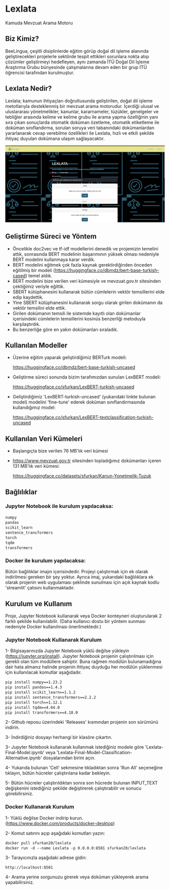 # Lexlata
Kamuda Mevzuat Arama Motoru

## Biz Kimiz?
BeeLingua, çeşitli disiplinlerde eğitim görüp doğal dil işleme alanında geliştirecekleri projelerle sektörde tespit ettikleri sorunlara nokta atışı çözümler geliştirmeyi hedefleyen, aynı zamanda İTÜ Doğal Dil İşleme Araştırma Grubu bünyesinde çalışmalarına devam eden bir grup İTÜ öğrencisi tarafından kurulmuştur.

## Lexlata Nedir?
Lexlata; kamunun ihtiyaçları doğrultusunda geliştirilen, doğal dil işleme metotlarıyla desteklenmiş bir mevzuat arama motorudur. İçerdiği ulusal ve uluslararası yönetmelikler, kanunlar, kararnameler, tüzükler, genelgeler ve tebliğler arasında kelime ve kelime grubu ile arama yapma özelliğinin yanı sıra çıkan sonuçlarda otomatik doküman özetleme, otomatik etiketleme ile doküman sınıflandırma, sorulan soruya veri tabanındaki dokümanlardan yararlanarak cevap verebilme özellikleri ile Lexlata, hızlı ve etkili şekilde ihtiyaç duyulan dokümana ulaşım sağlayacaktır.

![Project Image](https://github.com/BeeLingua/Lexlata/blob/main/documentation/ui_image.png)

## Geliştirme Süreci ve Yöntem
- Öncelikle doc2vec ve tf-idf modellerini denedik ve projemizin temelini attık, sonrasında BERT modelinin başarımının yüksek olması nedeniyle BERT modelini kullanmaya karar verdik.
- BERT modelini eğitmek çok fazla kaynak gerektirdiğinden önceden eğitilmiş bir modeli (https://huggingface.co/dbmdz/bert-base-turkish-cased) temel aldık.
- BERT modelini bize verilen veri kümesiyle ve mevzuat.gov.tr sitesinden çektiğimiz veriyle eğittik.
- SBERT kütüphanesini kullanarak bütün cümlelerin vektör temsillerini elde edip kaydettik.
- Yine SBERT kütüphanesini kullanarak sorgu olarak girilen dokümanın da vektör temsilini elde ettik.
- Girilen dokümanın temsili ile sistemde kayıtlı olan dokümanlar içerisindeki cümlelerin temsillerini kosinüs benzerliği metoduyla karşılaştırdık.
- Bu benzerliğe göre en yakın dokümanları sıraladık.

## Kullanılan Modeller
- Üzerine eğitim yaparak geliştirdiğimiz BERTurk modeli:

  https://huggingface.co/dbmdz/bert-base-turkish-uncased

- Geliştirme süreci sonunda bizim tarafımızdan sunulan LexBERT modeli:

  https://huggingface.co/sfurkan/LexBERT-turkish-uncased

- Geliştirdiğimiz 'LexBERT-turkish-uncased' (yukarıdaki linkte bulunan model) modelini 'fine-tune' ederek doküman sınıflandırmasında kullandığımız model:

  https://huggingface.co/sfurkan/LexBERT-textclassification-turkish-uncased

## Kullanılan Veri Kümeleri
- Başlangıçta bize verilen 76 MB'lık veri kümesi

- https://www.mevzuat.gov.tr sitesinden topladığımız dokümanları içeren 131 MB'lık veri kümesi:

  https://huggingface.co/datasets/sfurkan/Kanun-Yonetmelik-Tuzuk

## Bağlılıklar
### Jupyter Notebook ile kurulum yapılacaksa:
```
numpy
pandas
scikit_learn
sentence_transformers
torch
tqdm
transformers
```
### Docker ile kurulum yapılacaksa:
Bütün bağlılıklar imajın içerisindedir. Projeyi çalıştırmak için ek olarak indirilmesi gereken bir şey yoktur. Ayrıca imaj, yukarıdaki bağlılıklara ek olarak projenin web uygulaması şeklinde sunulması için açık kaynak kodlu 'streamlit' çatısını kullanmaktadır.

## Kurulum ve Kullanım
Proje, Jupyter Notebook kullanarak veya Docker konteyneri oluşturularak 2 farklı şekilde kullanılabilir. (Daha kullanıcı dostu bir yöntem sunması nedeniyle Docker kullanılması önerilmektedir.)
### Jupyter Notebook Kullanarak Kurulum
1- Bilgisayarınızda Jupyter Notebook yüklü değilse yükleyin (https://jupyter.org/install). Jupyter Notebook projenin çalıştırılması için gerekli olan tüm modüllere sahiptir. Buna rağmen modülün bulunamadığına dair hata almanız halinde projenin ihtiyaç duyduğu her modülün yüklenmesi için kullanılacak komutlar aşağıdadır.
```
pip install numpy==1.23.2
pip install pandas==1.4.3
pip install scikit_learn==1.1.2
pip install sentence_transformers==2.2.2
pip install torch==1.12.1
pip install tqdm==4.64.0
pip install transformers==4.18.0
```


2- Github reposu üzerindeki 'Releases' kısmından projenin son sürümünü indirin.

3- İndirdiğiniz dosyayı herhangi bir klasöre çıkartın.

3- Jupyter Notebook kullanarak kullanmak istediğiniz modele göre 'Lexlata-Final-Model.ipynb' veya 'Lexlata-Final-Model-Classification-Alternative.ipynb' dosyalarından birini açın.

4- Yukarıda bulunan 'Cell' sekmesine tıkladıktan sonra 'Run All' seçeneğine tıklayın, bütün hücreler çalıştırılana kadar bekleyin.

5- Bütün hücreler çalıştırıldıktan sonra son hücrede bulunan INPUT_TEXT değişkenini istediğiniz şekilde değiştirerek çalıştırabilir ve sonucu görebilirsiniz.

### Docker Kullanarak Kurulum
1- Yüklü değilse Docker indirip kurun. (https://www.docker.com/products/docker-desktop)

2- Komut satırını açıp aşağıdaki komutları yazın:
```
docker pull sfurkan20/lexlata
docker run -d --name Lexlata -p 0.0.0.0:8501 sfurkan20/lexlata
```
3- Tarayıcınızla aşağıdaki adrese gidin:
```
http://localhost:8501
```

4- Arama yerine sorgunuzu girerek veya doküman yükleyerek arama yapabilirsiniz.
